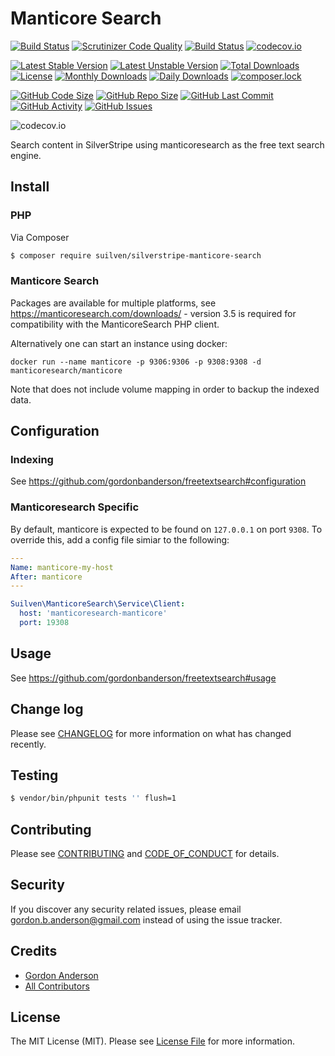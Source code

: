 # Manticore Search
[![Build Status](https://travis-ci.org/gordonbanderson/silverstripe-manticore-search.svg?branch=master)](https://travis-ci.org/gordonbanderson/silverstripe-manticore-search)
[![Scrutinizer Code Quality](https://scrutinizer-ci.com/g/gordonbanderson/silverstripe-manticore-search/badges/quality-score.png?b=master)](https://scrutinizer-ci.com/g/gordonbanderson/silverstripe-manticore-search/?branch=master)
[![Build Status](https://scrutinizer-ci.com/g/gordonbanderson/silverstripe-manticore-search/badges/build.png?b=master)](https://scrutinizer-ci.com/g/gordonbanderson/silverstripe-manticore-search/build-status/master)
[![codecov.io](https://codecov.io/github/gordonbanderson/silverstripe-manticore-search/coverage.svg?branch=master)](https://codecov.io/github/gordonbanderson/silverstripe-manticore-search?branch=master)


[![Latest Stable Version](https://poser.pugx.org/suilven/silverstripe-manticore-search/version)](https://packagist.org/packages/suilven/silverstripe-manticore-search)
[![Latest Unstable Version](https://poser.pugx.org/suilven/silverstripe-manticore-search/v/unstable)](//packagist.org/packages/suilven/silverstripe-manticore-search)
[![Total Downloads](https://poser.pugx.org/suilven/silverstripe-manticore-search/downloads)](https://packagist.org/packages/suilven/silverstripe-manticore-search)
[![License](https://poser.pugx.org/suilven/silverstripe-manticore-search/license)](https://packagist.org/packages/suilven/silverstripe-manticore-search)
[![Monthly Downloads](https://poser.pugx.org/suilven/silverstripe-manticore-search/d/monthly)](https://packagist.org/packages/suilven/silverstripe-manticore-search)
[![Daily Downloads](https://poser.pugx.org/suilven/silverstripe-manticore-search/d/daily)](https://packagist.org/packages/suilven/silverstripe-manticore-search)
[![composer.lock](https://poser.pugx.org/suilven/silverstripe-manticore-search/composerlock)](https://packagist.org/packages/suilven/silverstripe-manticore-search)

[![GitHub Code Size](https://img.shields.io/github/languages/code-size/gordonbanderson/silverstripe-manticore-search)](https://github.com/gordonbanderson/silverstripe-manticore-search)
[![GitHub Repo Size](https://img.shields.io/github/repo-size/gordonbanderson/silverstripe-manticore-search)](https://github.com/gordonbanderson/silverstripe-manticore-search)
[![GitHub Last Commit](https://img.shields.io/github/last-commit/gordonbanderson/silverstripe-manticore-search)](https://github.com/gordonbanderson/silverstripe-manticore-search)
[![GitHub Activity](https://img.shields.io/github/commit-activity/m/gordonbanderson/silverstripe-manticore-search)](https://github.com/gordonbanderson/silverstripe-manticore-search)
[![GitHub Issues](https://img.shields.io/github/issues/gordonbanderson/silverstripe-manticore-search)](https://github.com/gordonbanderson/silverstripe-manticore-search/issues)

![codecov.io](https://codecov.io/github/gordonbanderson/silverstripe-manticore-search/branch.svg?branch=master)

Search content in SilverStripe using manticoresearch as the free text search engine. 

## Install
### PHP
Via Composer

``` bash
$ composer require suilven/silverstripe-manticore-search
```

### Manticore Search
Packages are available for multiple platforms, see https://manticoresearch.com/downloads/ - version 3.5 is required
for compatibility with the ManticoreSearch PHP client.

Alternatively one can start an instance using docker:

```
docker run --name manticore -p 9306:9306 -p 9308:9308 -d manticoresearch/manticore
```

Note that does not include volume mapping in order to backup the indexed data.

## Configuration
### Indexing
See https://github.com/gordonbanderson/freetextsearch#configuration
### Manticoresearch Specific
By default, manticore is expected to be found on `127.0.0.1` on port `9308`.  To override this, add a config file
simiar to the following:

```yml
---
Name: manticore-my-host
After: manticore
---

Suilven\ManticoreSearch\Service\Client:
  host: 'manticoresearch-manticore'
  port: 19308
```

## Usage

See https://github.com/gordonbanderson/freetextsearch#usage

## Change log

Please see [CHANGELOG](CHANGELOG.md) for more information on what has changed recently.

## Testing

``` bash
$ vendor/bin/phpunit tests '' flush=1
```

## Contributing

Please see [CONTRIBUTING](CONTRIBUTING.md) and [CODE_OF_CONDUCT](CODE_OF_CONDUCT.md) for details.

## Security

If you discover any security related issues, please email gordon.b.anderson@gmail.com instead of using the issue tracker.

## Credits

- [Gordon Anderson][link-author]
- [All Contributors][link-contributors]

## License

The MIT License (MIT). Please see [License File](LICENSE.md) for more information.

[ico-version]: https://img.shields.io/packagist/v/suilven/silverstripe-manticore-search.svg?style=flat-square
[ico-license]: https://img.shields.io/badge/license-MIT-brightgreen.svg?style=flat-square
[ico-travis]: https://img.shields.io/travis/suilven/silverstripe-manticore-search/master.svg?style=flat-square
[ico-scrutinizer]: https://img.shields.io/scrutinizer/coverage/g/suilven/silverstripe-manticore-search.svg?style=flat-square
[ico-code-quality]: https://img.shields.io/scrutinizer/g/suilven/silverstripe-manticore-search.svg?style=flat-square
[ico-downloads]: https://img.shields.io/packagist/dt/suilven/silverstripe-manticore-search.svg?style=flat-square

[link-packagist]: https://packagist.org/packages/suilven/silverstripe-manticore-search
[link-downloads]: https://packagist.org/packages/suilven/silverstripe-manticore-search
[link-author]: https://github.com/gordonbanderson
[link-contributors]: ../../contributors
